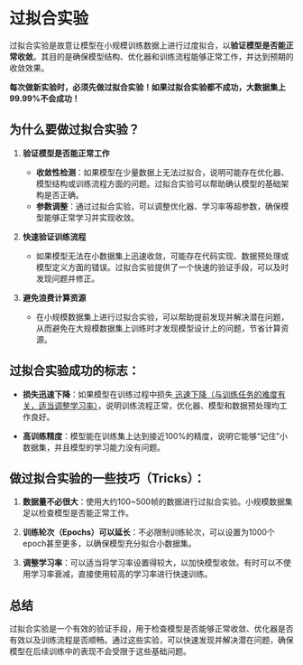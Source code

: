# 过拟合实验

过拟合实验是故意让模型在小规模训练数据上进行过度拟合，以**验证模型是否能正常收敛**。其目的是确保模型结构、优化器和训练流程能够正常工作，并达到预期的收敛效果。

**每次做新实验时，必须先做过拟合实验！如果过拟合实验都不成功，大数据集上99.99%不会成功！**

## 为什么要做过拟合实验？

1. **验证模型是否能正常工作**
   - **收敛性检测**：如果模型在少量数据上无法过拟合，说明可能存在优化器、模型结构或训练流程方面的问题。过拟合实验可以帮助确认模型的基础架构是否正确。
   - **参数调整**：通过过拟合实验，可以调整优化器、学习率等超参数，确保模型能够正常学习并实现收敛。

2. **快速验证训练流程**
   - 如果模型无法在小数据集上迅速收敛，可能存在代码实现、数据预处理或模型定义方面的错误。过拟合实验提供了一个快速的验证手段，可以及时发现问题并修正。

3. **避免浪费计算资源**
   - 在小规模数据集上进行过拟合实验，可以帮助提前发现并解决潜在问题，从而避免在大规模数据集上训练时才发现模型设计上的问题，节省计算资源。

## 过拟合实验成功的标志：

- **损失迅速下降**：如果模型在训练过程中损失<u> 迅速下降（与训练任务的难度有关，适当调整学习率）</u>，说明训练流程正常，优化器、模型和数据预处理均工作良好。
  
- **高训练精度**：模型能在训练集上达到接近100%的精度，说明它能够“记住”小数据集，并且模型的学习能力没有问题。

## 做过拟合实验的一些技巧（Tricks）：

1. **数据量不必很大**：使用大约100~500帧的数据进行过拟合实验。小规模数据集足以检查模型是否能正常工作。

2. **训练轮次（Epochs）可以延长**：不必限制训练轮次，可以设置为1000个epoch甚至更多，以确保模型充分拟合小数据集。

3. **调整学习率**：可以适当将学习率设置得较大，以加快模型收敛。有时可以不使用学习率衰减，直接使用较高的学习率进行快速训练。

## 总结

过拟合实验是一个有效的验证手段，用于检查模型是否能够正常收敛、优化器是否有效以及训练流程是否顺畅。通过这些实验，可以快速发现并解决潜在问题，确保模型在后续训练中的表现不会受限于这些基础问题。
